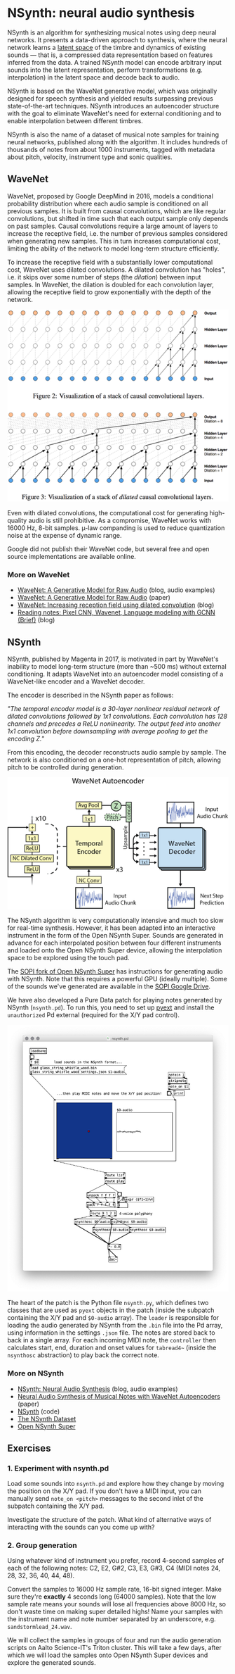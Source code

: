 # NSynth: neural audio synthesis

NSynth is an algorithm for synthesizing musical notes using deep neural networks. It presents a data-driven approach to synthesis, where the neural network learns a [latent space](https://towardsdatascience.com/understanding-latent-space-in-machine-learning-de5a7c687d8d) of the timbre and dynamics of existing sounds — that is, a compressed data representation based on features inferred from the data. A trained NSynth model can encode arbitrary input sounds into the latent representation, perform transformations (e.g. interpolation) in the latent space and decode back to audio.

NSynth is based on the WaveNet generative model, which was originally designed for speech synthesis and yielded results surpassing previous state-of-the-art techniques. NSynth introduces an autoencoder structure with the goal to eliminate WaveNet's need for external conditioning and to enable interpolation between different timbres.

NSynth is also the name of a dataset of musical note samples for training neural networks, published along with the algorithm. It includes hundreds of thousands of notes from about 1000 instruments, tagged with metadata about pitch, velocity, instrument type and sonic qualities.

## WaveNet

WaveNet, proposed by Google DeepMind in 2016, models a conditional probability distribution where each audio sample is conditioned on all previous samples. It is built from causal convolutions, which are like regular convolutions, but shifted in time such that each output sample only depends on past samples. Causal convolutions require a large amount of layers to increase the receptive field, i.e. the number of previous samples considered when generating new samples. This in turn increases computational cost, limiting the ability of the network to model long-term structure efficiently.

To increase the receptive field with a substantially lower computational cost, WaveNet uses dilated convolutions. A dilated convolution has "holes", i.e. it skips over some number of steps (the *dilation*) between input samples. In WaveNet, the dilation is doubled for each convolution layer, allowing the receptive field to grow exponentially with the depth of the network.

![Causal convolutions vs dilated causal convolutions](media/wavenet-causal-convolutional-layers.png)

Even with dilated convolutions, the computational cost for generating high-quality audio is still prohibitive. As a compromise, WaveNet works with 16000 Hz, 8-bit samples. µ-law companding is used to reduce quantization noise at the expense of dynamic range.

Google did not publish their WaveNet code, but several free and open source implementations are available online.

### More on WaveNet

- [WaveNet: A Generative Model for Raw Audio](https://deepmind.com/blog/article/wavenet-generative-model-raw-audio) (blog, audio examples)
- [WaveNet: A Generative Model for Raw Audio](https://arxiv.org/abs/1609.03499) (paper)
- [WaveNet: Increasing reception field using dilated convolution](https://medium.com/@kion.kim/wavenet-a-network-good-to-know-7caaae735435) (blog)
- [Reading notes: Pixel CNN, Wavenet, Language modeling with GCNN (Brief)](https://ruotianluo.github.io/2017/01/11/pixelcnn-wavenet/) (blog)

## NSynth

NSynth, published by Magenta in 2017, is motivated in part by WaveNet's inability to model long-term structure (more than ~500 ms) without external conditioning. It adapts WaveNet into an autoencoder model consisting of a WaveNet-like encoder and a WaveNet decoder.

The encoder is described in the NSynth paper as follows:

*"The temporal encoder model is a 30-layer nonlinear residual network of dilated convolutions followed by 1x1 convolutions. Each convolution has 128 channels and precedes a ReLU nonlinearity. The output feed into another 1x1 convolution before downsampling with average pooling to get the encoding Z."*

From this encoding, the decoder reconstructs audio sample by sample. The network is also conditioned on a one-hot representation of pitch, allowing pitch to be controlled during generation.

![NSynth WaveNet autoencoder](media/nsynth-wavenet-autoencoder.png)

The NSynth algorithm is very computationally intensive and much too slow for real-time synthesis. However, it has been adapted into an interactive instrument in the form of the Open NSynth Super. Sounds are generated in advance for each interpolated position between four different instruments and loaded onto the Open NSynth Super device, allowing the interpolation space to be explored using the touch pad.

The [SOPI fork of Open NSynth Super](https://github.com/SopiMlab/open-nsynth-super/) has instructions for generating audio with NSynth. Note that this requires a powerful GPU (ideally multiple). Some of the sounds we've generated are available in the [SOPI Google Drive](https://drive.google.com/open?id=1yoJhvr2UY0ID3AP6jumUItJJGSkiBEg_).

We have also developed a Pure Data patch for playing notes generated by NSynth (`nsynth.pd`). To run this, you need to set up [pyext](../pyext-setup/) and install the `unauthorized` Pd external (required for the X/Y pad control).

![nsynth.pd](media/pd-nsynth.png)

The heart of the patch is the Python file `nsynth.py`, which defines two classes that are used as `pyext` objects in the patch (inside the subpatch containing the X/Y pad and `$0-audio` array). The `loader` is responsible for loading the audio generated by NSynth from the `.bin` file into the Pd array, using information in the settings `.json` file. The notes are stored back to back in a single array. For each incoming MIDI note, the `controller` then calculates start, end, duration and onset values for `tabread4~` (inside the `nsynthosc` abstraction) to play back the correct note.

### More on NSynth

- [NSynth: Neural Audio Synthesis](https://magenta.tensorflow.org/nsynth) (blog, audio examples)
- [Neural Audio Synthesis of Musical Notes with WaveNet Autoencoders](https://arxiv.org/abs/1704.01279) (paper)
- [NSynth](https://github.com/tensorflow/magenta/tree/master/magenta/models/nsynth) (code)
- [The NSynth Dataset](https://magenta.tensorflow.org/datasets/nsynth)
- [Open NSynth Super](https://github.com/googlecreativelab/open-nsynth-super)

## Exercises

### 1. Experiment with nsynth.pd

Load some sounds into `nsynth.pd` and explore how they change by moving the position on the X/Y pad. If you don't have a MIDI input, you can manually send `note_on <pitch>` messages to the second inlet of the subpatch containing the X/Y pad.

Investigate the structure of the patch. What kind of alternative ways of interacting with the sounds can you come up with?

### 2. Group generation

Using whatever kind of instrument you prefer, record 4-second samples of each of the following notes: C2, E2, G#2, C3, E3, G#3, C4 (MIDI notes 24, 28, 32, 36, 40, 44, 48).

Convert the samples to 16000 Hz sample rate, 16-bit signed integer. Make sure they're **exactly** 4 seconds long (64000 samples). Note that the low sample rate means your sounds will lose all frequencies above 8000 Hz, so don't waste time on making super detailed highs! Name your samples with the instrument name and note number separated by an underscore, e.g. `sandstormlead_24.wav`.

We will collect the samples in groups of four and run the audio generation scripts on Aalto Science-IT's Triton cluster. This will take a few days, after which we will load the samples onto Open NSynth Super devices and explore the generated sounds.


